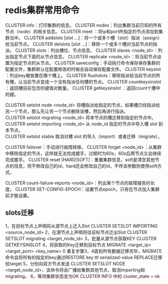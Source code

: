 # redis集群常用命令 

CLUSTER info：打印集群的信息。
CLUSTER nodes：列出集群当前已知的所有节点（node）的相关信息。
CLUSTER meet <ip> <port>：将ip和port所指定的节点添加到集群当中。
CLUSTER addslots <slot> [slot ...]：将一个或多个槽（slot）指派（assign）给当前节点。
CLUSTER delslots <slot> [slot ...]：移除一个或多个槽对当前节点的指派。
CLUSTER slots：列出槽位、节点信息。
CLUSTER slaves <node_id>：列出指定节点下面的从节点信息。
CLUSTER replicate <node_id>：将当前节点设置为指定节点的从节点。
CLUSTER saveconfig：手动执行命令保存保存集群的配置文件，集群默认在配置修改的时候会自动保存配置文件。
CLUSTER keyslot <key>：列出key被放置在哪个槽上。
CLUSTER flushslots：移除指派给当前节点的所有槽，让当前节点变成一个没有指派任何槽的节点。
CLUSTER countkeysinslot <slot>：返回槽目前包含的键值对数量。
CLUSTER getkeysinslot <slot> <count>：返回count个槽中的键。

CLUSTER setslot <slot> node <node_id> 将槽指派给指定的节点，如果槽已经指派给另一个节点，那么先让另一个节点删除该槽，然后再进行指派。  
CLUSTER setslot <slot> migrating <node_id> 将本节点的槽迁移到指定的节点中。  
CLUSTER setslot <slot> importing <node_id> 从 node_id 指定的节点中导入槽 slot 到本节点。  
CLUSTER setslot <slot> stable 取消对槽 slot 的导入（import）或者迁移（migrate）。 

CLUSTER failover：手动进行故障转移。
CLUSTER forget <node_id>：从集群中移除指定的节点，这样就无法完成握手，过期时为60s，60s后两节点又会继续完成握手。
CLUSTER reset [HARD|SOFT]：重置集群信息，soft是清空其他节点的信息，但不修改自己的id，hard还会修改自己的id，不传该参数则使用soft方式。

CLUSTER count-failure-reports <node_id>：列出某个节点的故障报告的长度。
CLUSTER SET-CONFIG-EPOCH：设置节点epoch，只有在节点加入集群前才能设置。


## slots迁移

1，在目标节点上声明将从源节点上迁入Slot CLUSTER SETSLOT <slot> IMPORTING <source_node_id>
2，在源节点上声明将往目标节点迁出Slot CLUSTER SETSLOT <slot> migrating <target_node_id>
3，批量从源节点获取KEY CLUSTER GETKEYSINSLOT <slot> <count>
4，将获取的Key迁移到目标节点 MIGRATE <target_ip> <target_port> <key_name> 0 <timeout>
重复步骤3，4直到所有数据迁移完毕，MIGRATE命令会将所有的指定的key通过RESTORE key ttl serialized-value REPLACE迁移给target
5，分别向双方节点发送 CLUSTER SETSLOT <slot> NODE <target_node_id>，该命令将会广播给集群其他节点，取消importing和migrating。
6，等待集群状态变为OK CLUSTER INFO 中的 cluster_state = ok
